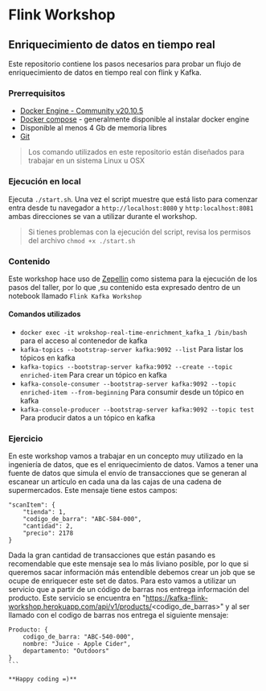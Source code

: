 # Flink Workshop

## Enriquecimiento de datos en tiempo real

Este repositorio contiene los pasos necesarios para probar
un flujo de enriquecimiento de datos en tiempo real con
flink y Kafka.

### Prerrequisitos

- [Docker Engine - Community v20.10.5](https://docs.docker.com/get-docker/)
- [Docker compose](https://docs.docker.com/compose/install/) - generalmente disponible al instalar docker engine
- Disponible al menos 4 Gb de memoria libres
- [Git](https://git-scm.com/downloads)

> Los comando utilizados en este repositorio están diseñados para trabajar
en un sistema Linux u OSX

### Ejecución en local

Ejecuta `./start.sh`. Una vez el script muestre que está listo para comenzar
entra desde tu navegador a `http://localhost:8080` y `http:localhost:8081`
ambas direcciones se van a utilizar durante el workshop.

> Si tienes problemas con la ejecución del script, revisa los permisos del 
archivo `chmod +x ./start.sh`

### Contenido

Este workshop hace uso de [Zepellin](https://zeppelin.apache.org) como sistema para la ejecución de los pasos del taller, por lo que ,su contenido esta expresado dentro de un notebook llamado `Flink Kafka Workshop`

#### Comandos utilizados
- `docker exec -it wrokshop-real-time-enrichment_kafka_1 /bin/bash` para el acceso al contenedor de kafka
- `kafka-topics --bootstrap-server kafka:9092 --list` Para listar los tópicos en kafka
- `kafka-topics --bootstrap-server kafka:9092 --create --topic enriched-item` Para crear un tópico en kafka
- `kafka-console-consumer --bootstrap-server kafka:9092 --topic enriched-item --from-beginning` Para consumir desde un tópico en kafka
- `kafka-console-producer --bootstrap-server kafka:9092 --topic test` Para producir datos a un tópico en kafka

### Ejercicio

En este workshop vamos a trabajar en un concepto muy utilizado en la ingeniería de datos, que es el enriquecimiento de datos.
Vamos a tener una fuente de datos que simula el envío de transacciones que se generan al escanear un artículo en cada una da las cajas de una cadena de supermercados. Este mensaje tiene estos campos:

```
"scanItem": {
    "tienda": 1,
    "codigo_de_barra": "ABC-584-000",
    "cantidad": 2,
    "precio": 2178
}
````
Dada la gran cantidad de transacciones que están pasando es recomendable que este mensaje sea lo más liviano posible, por lo que si queremos sacar información más entendible debemos crear un job que se ocupe de enriquecer este set de datos. Para esto vamos a utilizar un servicio que a partir de un código de barras nos entrega información del producto. Este servicio se encuentra en "https://kafka-flink-workshop.herokuapp.com/api/v1/products/<codigo_de_barras>" y al ser llamado con el codigo de barras nos entrega el siguiente mensaje:
````
Producto: {
    codigo_de_barra: "ABC-540-000",
    nombre: "Juice - Apple Cider",
    departamento: "Outdoors"
}
```

**Happy coding =)**